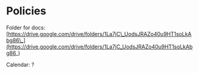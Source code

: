 # Policies

Folder for docs: [https://drive.google.com/drive/folders/1La7jC\_UodsJRAZo40u9HT1soLkAbg86\_](https://drive.google.com/drive/folders/1La7jC_UodsJRAZo40u9HT1soLkAbg86_)

Calendar: ?





